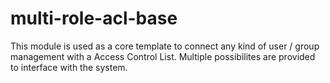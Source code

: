 # multi-role-acl-base
This module is used as a core template to connect any kind of user / group management with a Access Control List. Multiple possibilites are provided to interface with the system.
